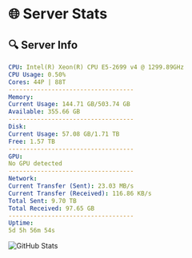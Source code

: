 # 🌐 Server Stats
## 🔍 Server Info
```yaml
CPU: Intel(R) Xeon(R) CPU E5-2699 v4 @ 1299.89GHz
CPU Usage: 0.50%
Cores: 44P | 88T
-----------------------------------
Memory:
Current Usage: 144.71 GB/503.74 GB
Available: 355.66 GB
-----------------------------------
Disk:
Current Usage: 57.08 GB/1.71 TB
Free: 1.57 TB
-----------------------------------
GPU:
No GPU detected
-----------------------------------
Network:
Current Transfer (Sent): 23.03 MB/s
Current Transfer (Received): 116.86 KB/s
Total Sent: 9.70 TB
Total Received: 97.65 GB
-----------------------------------
Uptime:
5d 5h 56m 54s
```
![GitHub Stats](https://img.shields.io/badge/Updated-2025-03-13_03:19:43-blue)
